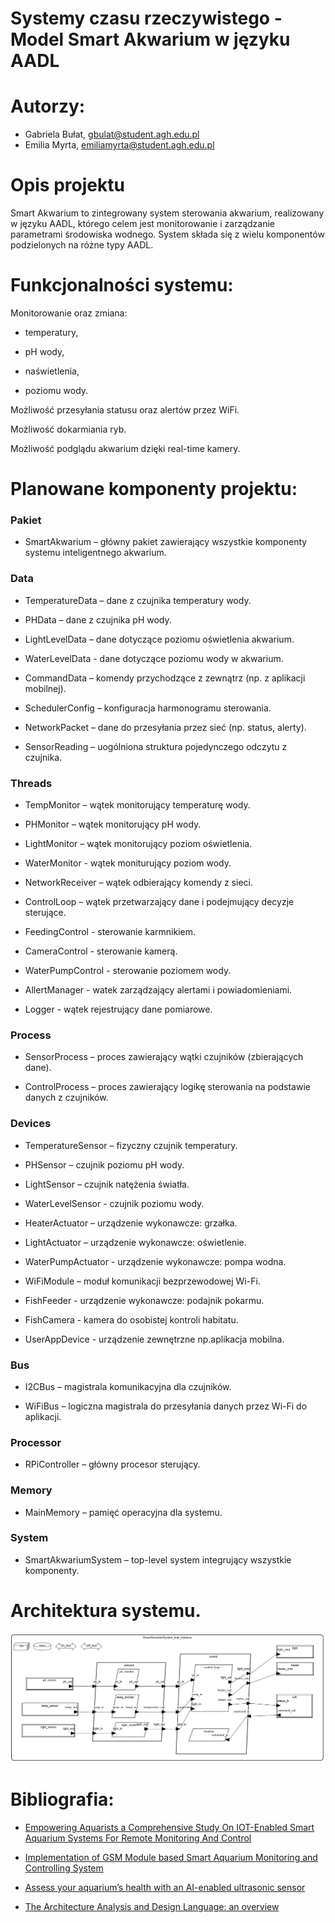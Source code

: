 # Systemy czasu rzeczywistego - Model Smart Akwarium w języku AADL

# Autorzy:
- Gabriela Bułat, gbulat@student.agh.edu.pl
- Emilia Myrta, emiliamyrta@student.agh.edu.pl

# Opis projektu

Smart Akwarium to zintegrowany system sterowania akwarium, realizowany w języku AADL, którego celem jest monitorowanie i zarządzanie parametrami środowiska wodnego. System składa się z wielu komponentów podzielonych na różne typy AADL.

# Funkcjonalności systemu:

Monitorowanie oraz zmiana:

- temperatury,

- pH wody,

- naświetlenia,

- poziomu wody.

Możliwość przesyłania statusu oraz alertów przez WiFi.

Możliwość dokarmiania ryb.

Możliwość podglądu akwarium dzięki  real-time kamery.

# Planowane komponenty projektu:
 
 ### Pakiet
- SmartAkwarium – główny pakiet zawierający wszystkie komponenty systemu inteligentnego akwarium.

 ### Data 
- TemperatureData – dane z czujnika temperatury wody.

- PHData – dane z czujnika pH wody.

- LightLevelData – dane dotyczące poziomu oświetlenia akwarium.

- WaterLevelData - dane dotyczące poziomu wody w akwarium.

- CommandData – komendy przychodzące z zewnątrz (np. z aplikacji mobilnej).

- SchedulerConfig – konfiguracja harmonogramu sterowania.

- NetworkPacket – dane do przesyłania przez sieć (np. status, alerty).

- SensorReading – uogólniona struktura pojedynczego odczytu z czujnika.


### Threads
- TempMonitor – wątek monitorujący temperaturę wody.

- PHMonitor – wątek monitorujący pH wody.

- LightMonitor – wątek monitorujący poziom oświetlenia.

- WaterMonitor - wątek moniturujący poziom wody.

- NetworkReceiver – wątek odbierający komendy z sieci.

- ControlLoop – wątek przetwarzający dane i podejmujący decyzje sterujące.

- FeedingControl - sterowanie karmnikiem.

- CameraControl - sterowanie kamerą.

- WaterPumpControl - sterowanie poziomem wody.

- AllertManager - watek zarządzający alertami i powiadomieniami.

- Logger - wątek rejestrujący dane pomiarowe.

### Process
- SensorProcess – proces zawierający wątki czujników (zbierających dane).

- ControlProcess – proces zawierający logikę sterowania na podstawie danych z czujników.

### Devices
- TemperatureSensor – fizyczny czujnik temperatury.

- PHSensor – czujnik poziomu pH wody.

- LightSensor – czujnik natężenia światła.

- WaterLevelSensor - czujnik poziomu wody.

- HeaterActuator – urządzenie wykonawcze: grzałka.

- LightActuator – urządzenie wykonawcze: oświetlenie.

- WaterPumpActuator - urządzenie wykonawcze: pompa wodna.

- WiFiModule – moduł komunikacji bezprzewodowej Wi-Fi.
  
- FishFeeder - urządzenie wykonawcze: podajnik pokarmu.
  
- FishCamera - kamera do osobistej kontroli habitatu.

- UserAppDevice - urządzenie zewnętrzne np.aplikacja mobilna.

### Bus
- I2CBus – magistrala komunikacyjna dla czujników.

- WiFiBus – logiczna magistrala do przesyłania danych przez Wi-Fi do aplikacji.

### Processor
- RPiController – główny procesor sterujący.

### Memory
- MainMemory – pamięć operacyjna dla systemu.

### System
- SmartAkwariumSystem – top-level system integrujący wszystkie komponenty.

# Architektura systemu.

![Diagram smart akwarium](smart_akwarium_diagram.png)

# Bibliografia:

- [Empowering Aquarists a Comprehensive Study On IOT-Enabled Smart Aquarium Systems For Remote Monitoring And Control](https://www.researchgate.net/publication/382053839_Empowering_Aquarists_a_Comprehensive_Study_On_IOT-Enabled_Smart_Aquarium_Systems_For_Remote_Monitoring_And_Control)

- [Implementation of GSM Module based Smart Aquarium Monitoring and Controlling System](https://www.researchgate.net/publication/375553645_Implementation_of_GSM_Module_based_Smart_Aquarium_Monitoring_and_Controlling_System)

- [Assess your aquarium’s health with an AI-enabled ultrasonic sensor](https://blog.arduino.cc/2024/05/07/assess-your-aquariums-health-with-an-ai-enabled-ultrasonic-sensor/)

- [The Architecture Analysis and
Design Language: an overview](http://www.openaadl.org/downloads/tutorial_models15/part1_introducing_aadl.pdf)
